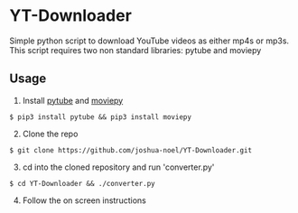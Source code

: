 # YT-Downloader
Simple python script to download YouTube videos as either mp4s or mp3s. This script requires two non standard libraries: pytube and moviepy

## Usage
1. Install [pytube](https://python-pytube.readthedocs.io/en/latest/) and [moviepy](https://zulko.github.io/moviepy/)
```
$ pip3 install pytube && pip3 install moviepy
```
2. Clone the repo 
```
$ git clone https://github.com/joshua-noel/YT-Downloader.git
```
3. cd into the cloned repository and run 'converter.py'
```
$ cd YT-Downloader && ./converter.py
```
4. Follow the on screen instructions
